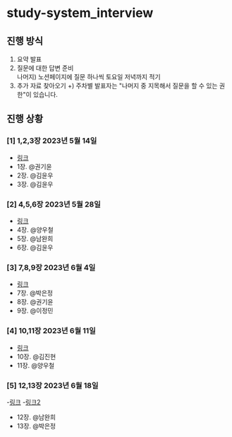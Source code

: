 # study-system_interview

## 진행 방식
1) 요약 발표  
2) 질문에 대한 답변 준비  
나머지) 노션페이지에 질문 하나씩 토요일 저녁까지 적기
3) 추가 자료 찾아오기
+) 주차별 발표자는 "나머지 중 지목해서 질문을 할 수 있는 권한"이 있습니다.

## 진행 상황
### [1] 1,2,3장 2023년 5월 14일
- [링크](chap_1_2_3.md)
- 1장. @권기윤
- 2장. @김윤우
- 3장. @김윤우
  
### [2] 4,5,6장 2023년 5월 28일
- [링크](chap_4_5_6.md)
- 4장. @양우철
- 5장. @남완희
- 6장. @김윤우
  
### [3] 7,8,9장  2023년 6월 4일
- [링크](chap_7_8_9.md)
- 7장. @박은정
- 8장. @권기윤
- 9장. @이정민

### [4] 10,11장  2023년 6월 11일
- [링크](chap_10_11.md)
- 10장. @김진현
- 11장. @양우철



### [5] 12,13장  2023년 6월 18일
-[링크](chap_12.md)
-[링크2](chap_13.md)
- 12장. @남완희
- 13장. @박은정
